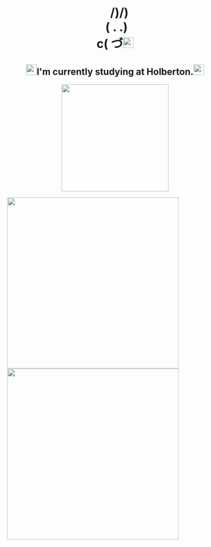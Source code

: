 <div align="center"><h1>  &nbsp&nbsp&nbsp/)/)
<br>&nbsp( . .)
<br>c( づ<img src="https://user-images.githubusercontent.com/124268011/229352694-7e9b9c24-124f-47be-84c4-0ee765e522fa.png" width="auto" height="25"></h1></div>

<!-- <div align="center"><h1>  &nbsp&nbsp/)/)
<br>( . .)
<br>c( づ♡</h1></div> -->

<!--<table>
<tr>
<th><img src="https://cdn.discordapp.com/attachments/1073722166765432955/1091542147704041503/jotchua_puppy_transparent.png" width="auto" height="100" /></th>
<th><img src="https://cdn.discordapp.com/attachments/1073722166765432955/1091542147704041503/jotchua_puppy_transparent.png" width="auto" height="100" /></th>
<th><img src="https://cdn.discordapp.com/attachments/1073722166765432955/1091542147704041503/jotchua_puppy_transparent.png" width="auto" height="100" /></th>
</tr>
<tr>
<th><img src="https://cdn.discordapp.com/attachments/1073722166765432955/1091542147704041503/jotchua_puppy_transparent.png" width="auto" height="100" /></th>
<th><img src="https://cdn.discordapp.com/attachments/1073722166765432955/1091542147704041503/jotchua_puppy_transparent.png" width="auto" height="100" /></th>
<th><img src="https://cdn.discordapp.com/attachments/1073722166765432955/1091542147704041503/jotchua_puppy_transparent.png" width="auto" height="100" /></th>
</tr>
<tr>
<th><img src="https://cdn.discordapp.com/attachments/1073722166765432955/1091542147704041503/jotchua_puppy_transparent.png" width="auto" height="100" /></th>
<th><img src="https://cdn.discordapp.com/attachments/1073722166765432955/1091542147704041503/jotchua_puppy_transparent.png" width="auto" height="100" /></th>
<th><img src="https://cdn.discordapp.com/attachments/1073722166765432955/1091542147704041503/jotchua_puppy_transparent.png" width="auto" height="100" /></th>
</tr>
</table> -->

<div align="center"><h2><img src="https://user-images.githubusercontent.com/124268011/229352694-7e9b9c24-124f-47be-84c4-0ee765e522fa.png" width="auto" height="25"></img>I'm currently studying at Holberton.<img src="https://user-images.githubusercontent.com/124268011/229352694-7e9b9c24-124f-47be-84c4-0ee765e522fa.png" width="auto" height="25"></img></h2></div>

<div align="center"><img src="https://cdn.discordapp.com/attachments/1073722166765432955/1091552733103927337/computer-science-c-code.gif" height="250" width="auto"></img></div>

 <p float="left">
  <img src="https://github-readme-stats.vercel.app/api?username=Patricio-Benglian&show_icons=true&hide=issues,contribs&bg_color=45,A6F6F7,F3BCF9&text_color=A567BF&theme=radical&border_radius=10&icon_color=A567BF&include_all_commits=true)" width="400" />
  <img src="https://spotify-recently-played-readme.vercel.app/api?user=lwc8nl59b1mtdzymwwsswug66&count=3" width="400" /> 
</p>
